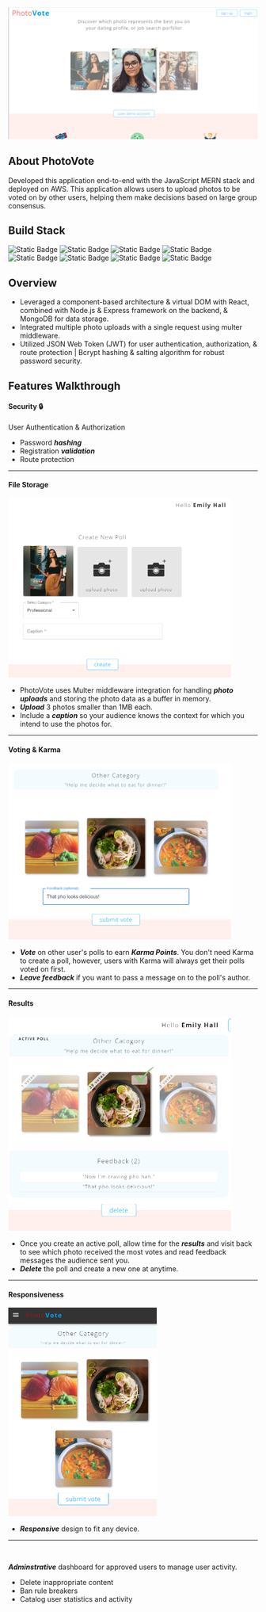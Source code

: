 <img src="client/src/assets/photovote.png" width="650" alt="Image Description">


## About PhotoVote

Developed this application end-to-end with the JavaScript MERN stack and deployed on AWS. This application allows users to upload photos to be voted on by other users, helping them make decisions based on large group consensus.

## Build Stack
![Static Badge](https://img.shields.io/badge/React%20-%20%23EEAEAE) ![Static Badge](https://img.shields.io/badge/Node.js%20-%20%23EEAEAE)   ![Static Badge](https://img.shields.io/badge/Express%20-%20%23EEAEAE)   ![Static Badge](https://img.shields.io/badge/MongoDB-%20%23EEAEAE) ![Static Badge](https://img.shields.io/badge/Mongoose%20-%20%23EEAEAE)  ![Static Badge](https://img.shields.io/badge/npm%20-%20%23EEAEAE)   ![Static Badge](https://img.shields.io/badge/Multer%20-%20%23EEAEAE) ![Static Badge](https://img.shields.io/badge/AWS%20EC2%20-%20%23EEAEAE)


## Overview

* Leveraged a component-based architecture & virtual DOM with React, combined with Node.js & Express
framework on the backend, & MongoDB for data storage.
* Integrated multiple photo uploads with a single request using multer middleware.
* Utilized JSON Web Token (JWT) for user authentication, authorization, & route protection | Bcrypt hashing &
salting algorithm for robust password security.



## Features Walkthrough

#### Security 🔒

User Authentication & Authorization
* Password ***hashing***
* Registration ***validation***
* Route protection

--- 

#### File Storage

<img src="client/src/assets/create.png" width="450" alt="Image Description">

<br>

* PhotoVote uses Multer middleware integration for handling ***photo uploads*** and storing the photo data as a buffer in memory. 
* ***Upload*** 3 photos smaller than 1MB each.
* Include a ***caption*** so your audience knows the context for which you intend to use the photos for.

---

#### Voting & Karma

<img src="client/src/assets/vote2.png" width="450" alt="Image Description">

<br>

* ***Vote*** on other user's polls to earn ***Karma Points***. You don't need Karma to create a poll, however, users with Karma will always get their polls voted on first. 
* ***Leave feedback*** if you want to pass a message on to the poll's author.

---
#### Results

<img src="client/src/assets/result.png" width="450" alt="Image Description">

<br>

* Once you create an active poll, allow time for the ***results*** and visit back to see which photo received the most votes and read feedback messages the audience sent you. 
* ***Delete*** the poll and create a new one at anytime. 

---
#### Responsiveness

<img src="client/src/assets/mobile.png" width="300" alt="Image Description">

<br>

* ***Responsive*** design to fit any device.

---

<br>

***Adminstrative*** dashboard for approved users to manage user activity.

* Delete inappropriate content
* Ban rule breakers
* Catalog user statistics and activity